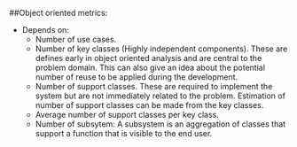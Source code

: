 ##Object oriented metrics:

* Depends on:
	- Number of use cases.
	- Number of key classes (Highly independent components). These are defines early in object oriented analysis and are central to the problem domain. This can also give an idea about the potential number of reuse to be applied during the development.
	- Number of support classes. These are required to implement the system but are not immediately related to the problem. Estimation of number of support classes can be made from the key classes.
	- Average number of support classes per key class.
	- Number of subsytem: A subsystem is an aggregation of classes that support a function that is visible to the end  user.


	 
